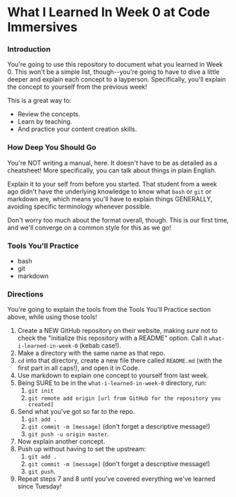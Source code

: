 # What I Learned In Week 0 at Code Immersives

### Introduction

You're going to use this repository to document what you learned in Week 0. This won't be a simple list, though--you're going to have to dive a little deeper and explain each concept to a layperson. Specifically, you'll explain the concept to yourself from the previous week!

This is a great way to:
* Review the concepts.
* Learn by teaching.
* And practice your content creation skills.


### How Deep You Should Go

You're NOT writing a manual, here. It doesn't have to be as detailed as a cheatsheet! More specifically, you can talk about things in plain English.

Explain it to your self from before you started. That student from a week ago didn't have the underlying knowledge to know what `bash` or `git` or markdown are, which means you'll have to explain things GENERALLY, avoiding specific terminology whenever possible.

Don't worry too much about the format overall, though. This is our first time, and we'll converge on a common style for this as we go!


### Tools You'll Practice

* bash
* git
* markdown


### Directions

You're going to explain the tools from the Tools You'll Practice section above, while using those tools!

1. Create a NEW GitHub repository on their website, making _sure_ not to check the "initialize this repository with a README" option. Call it `what-i-learned-in-week-0` (kebab case!).
2. Make a directory with the same name as that repo.
3. `cd` into that directory, create a new file there called `README.md` (with the first part in all caps!), and open it in Code.
4. Use markdown to explain one concept to yourself from last week.
5. Being SURE to be in the `what-i-learned-in-week-0` directory, run:
   1. `git init`
   2. `git remote add origin [url from GitHub for the repository you created]`
6. Send what you've got so far to the repo.
   1. `git add .`
   2. `git commit -m [message]` (don't forget a descriptive message!)
   3. `git push -u origin master`.
7. Now explain another concept.
8. Push up without having to set the upstream:
   1. `git add .`
   2. `git commit -m [message]` (don't forget a descriptive message!)
   3. `git push`.
9. Repeat steps 7 and 8 until you've covered everything we've learned since Tuesday!